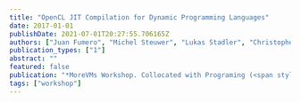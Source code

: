 ```yaml
---
title: "OpenCL JIT Compilation for Dynamic Programming Languages"
date: 2017-01-01
publishDate: 2021-07-01T20:27:55.706165Z
authors: ["Juan Fumero", "Michel Steuwer", "Lukas Stadler", "Christophe Dubach"]
publication_types: ["1"]
abstract: ""
featured: false
publication: "*MoreVMs Workshop. Collocated with Programing (<span style=\"font-weight:bold\">MoreVM</span>)*"
tags: ["workshop"]
---
```



